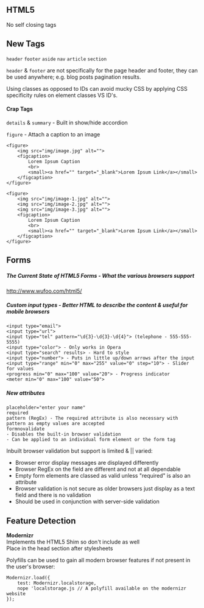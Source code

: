 ## HTML5

No self closing tags

## New Tags
`header` `footer` `aside` `nav` `article` `section`

`header` & `footer` are not specifically for the page header and footer, they can be used anywhere; e.g. blog posts pagination results.

Using classes as opposed to IDs can avoid mucky CSS by applying CSS specificity rules on element classes VS ID's.

#### Crap Tags
`details` & `summary` - Built in show/hide accordion

`figure` - Attach a caption to an image

	<figure>
		<img src="img/image.jpg" alt="">
		<figcaption>
			Lorem Ipsum Caption
			<br>
			<small><a href="" target="_blank">Lorem Ipsum Link</a></small>
		</figcaption>
	</figure>

	<figure>
		<img src="img/image-1.jpg" alt="">
		<img src="img/image-2.jpg" alt="">
		<img src="img/image-3.jpg" alt="">
		<figcaption>
			Lorem Ipsum Caption
			<br>
			<small><a href="" target="_blank">Lorem Ipsum Link</a></small>
		</figcaption>
	</figure>

## Forms

##### The Current State of HTML5 Forms - What the various browsers support
http://www.wufoo.com/html5/ 

##### Custom input types - Better HTML to describe the content & useful for mobile browsers
	<input type="email">
	<input type="url">
	<input type="tel" pattern="\d{3}-\d{3}-\d{4}"> (telephone - 555-555-5555)
	<input type="color"> - Only works in Opera
	<input type="search" results> - Hard to style
	<input type="number"> - Puts in little up/down arrows after the input
	<input type="range" min="0" max="255" value="0" step="10"> - Slider for values
	<progress min="0" max="100" value="20"> - Progress indicator
	<meter min="0" max="100" value="50">

##### New attributes
	placeholder="enter your name"
	required
	pattern (RegEx) - The required attribute is also necessary with pattern as empty values are accepted
	formnovalidate
	- Disables the built-in browser validation
	- Can be applied to an individual form element or the form tag

Inbuilt browser validation but support is limited & || varied:  
* Browser error display messages are displayed differently  
* Browser RegEx on the field are different and not at all dependable  
* Empty form elements are classed as valid unless "required" is also an attribute
* Browser validation is not secure as older browsers just display as a text field and there is no validation
* Should be used in conjunction with server-side validation 

## Feature Detection

**Modernizr**  
Implements the HTML5 Shim so don't include as well  
Place in the head section after stylesheets  
	
Polyfills can be used to gain all modern browser features if not present in the user's browser:    

	Modernizr.load({
		test: Modernizr.localstorage,
		nope 'localstorage.js // A polyfill available on the modernizr website
	});
	
